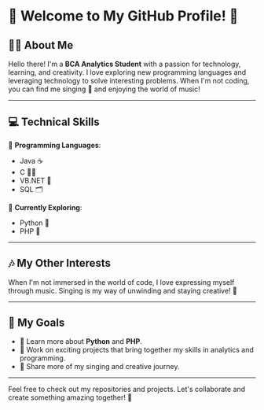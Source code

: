 # 🎉 Welcome to My GitHub Profile! 🎉

## 👩‍🎓 About Me
Hello there! I'm a **BCA Analytics Student** with a passion for technology, learning, and creativity. I love exploring new programming languages and leveraging technology to solve interesting problems. When I'm not coding, you can find me singing 🎤 and enjoying the world of music!

---

## 💻 Technical Skills
🌟 **Programming Languages**:
- Java ☕
- C 👩‍💻
- VB.NET 🔷
- SQL 🗂️

🌟 **Currently Exploring**:
- Python 🐍
- PHP 🧩

---

## 🎶 My Other Interests
When I'm not immersed in the world of code, I love expressing myself through music. Singing is my way of unwinding and staying creative! 🎵

---

## 🌟 My Goals
- 🌱 Learn more about **Python** and **PHP**.
- 🚀 Work on exciting projects that bring together my skills in analytics and programming.
- 🎤 Share more of my singing and creative journey.

---


Feel free to check out my repositories and projects. Let's collaborate and create something amazing together! 🚀
